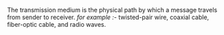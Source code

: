 The transmission medium is the physical path by which a message travels from sender to receiver.
*for example :-*  twisted-pair wire, coaxial cable, fiber-optic cable, and radio waves.